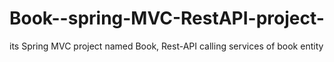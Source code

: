 # Book--spring-MVC-RestAPI-project-
its Spring MVC project named Book, Rest-API calling services of book entity
